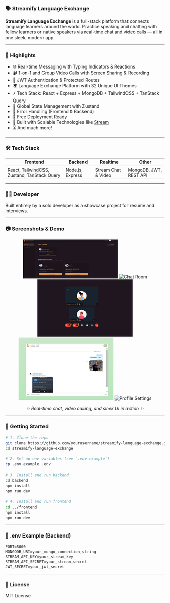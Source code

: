 
### 🗣️ Streamify Language Exchange

**Streamify Language Exchange** is a full-stack platform that connects language learners around the world. Practice speaking and chatting with fellow learners or native speakers via real-time chat and video calls — all in one sleek, modern app.

---

### 🌟 Highlights

- 🌐 Real-time Messaging with Typing Indicators & Reactions
- 📹 1-on-1 and Group Video Calls with Screen Sharing & Recording
- 🔐 JWT Authentication & Protected Routes
- 🌍 Language Exchange Platform with 32 Unique UI Themes
- ⚡ Tech Stack: React + Express + MongoDB + TailwindCSS + TanStack Query
- 🧠 Global State Management with Zustand
- 🚨 Error Handling (Frontend & Backend)
- 🚀 Free Deployment Ready
- 🎯 Built with Scalable Technologies like [Stream](https://getstream.io/)
- ⏳ And much more!

---

### 🛠️ Tech Stack

| Frontend       | Backend         | Realtime            | Other                   |
|----------------|------------------|----------------------|--------------------------|
| React, TailwindCSS, Zustand, TanStack Query | Node.js, Express | Stream Chat & Video | MongoDB, JWT, REST API |

---

### 🧑‍💻 Developer

Built entirely by a solo developer as a showcase project for resume and interviews.

---

### 📷 Screenshots & Demo

<p align="center"> 
<img src="./frontend/public/home-page_stremify.png" alt="Homepage" width="300" /> 
<img src="./frontend/public/login_stremify.png" alt="Chat Room" width="300" /> 
<img src="./frontend/public/videocall_streamify.png" alt="Video Call" width="300" /> 
<img src="./frontend/public/chating_streamify.png" alt="Login Page" width="300" /> 
<img src="./frontend/public/background-changer_streamify.png" alt="Profile Settings" width="300" /> 
</p> 
<p align="center"><i>✨ Real-time chat, video calling, and sleek UI in action ✨</i></p>

---

### 🚀 Getting Started

```bash
# 1. Clone the repo
git clone https://github.com/yourusername/streamify-language-exchange.git
cd streamify-language-exchange

# 2. Set up env variables (see `.env.example`)
cp .env.example .env

# 3. Install and run backend
cd backend
npm install
npm run dev

# 4. Install and run frontend
cd ../frontend
npm install
npm run dev
```

---

### 📝 .env Example (Backend)

```env
PORT=5000
MONGODB_URI=your_mongo_connection_string
STREAM_API_KEY=your_stream_key
STREAM_API_SECRET=your_stream_secret
JWT_SECRET=your_jwt_secret
```

---

### 📄 License 

MIT License
